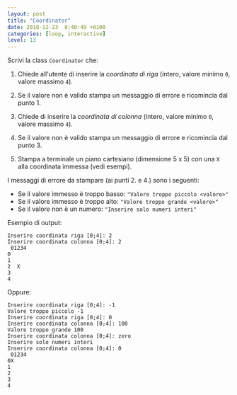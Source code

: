```yaml
---
layout: post
title: "Coordinator"
date: 2018-12-23  8:40:49 +0100
categories: [loop, interactive]
level: 13
---
```



Scrivi la class `Coordinator` che:

1. Chiede all'utente di inserire la *coordinata di riga* (intero, valore minimo `0`, valore massimo `4`).

2. Se il valore non è valido stampa un messaggio di errore e ricomincia dal punto 1.

3. Chiede di inserire la *coordinata di colonna* (intero, valore minimo `0`, valore massimo `4`).

4. Se il valore non è valido stampa un messaggio di errore e ricomincia dal punto 3.

5. Stampa a terminale un piano cartesiano (dimensione 5 x 5) con una `X` alla coordinata immessa (vedi esempi).

I messaggi di errore da stampare (ai punti 2. e 4.) sono i seguenti:

- Se il valore immesso è troppo basso: `"Valore troppo piccolo <valore>"`
- Se il valore immesso è troppo alto: `"Valore troppo grande <valore>"`
- Se il valore non è un numero: `"Inserire solo numeri interi"`

Esempio di output:

~~~
Inserire coordinata riga [0;4]: 2
Inserire coordinata colonna [0;4]: 2
 01234
0     
1     
2  X  
3     
4             
~~~

Oppure:

~~~
Inserire coordinata riga [0;4]: -1
Valore troppo piccolo -1
Inserire coordinata riga [0;4]: 0
Inserire coordinata colonna [0;4]: 100
Valore troppo grande 100
Inserire coordinata colonna [0;4]: zero
Inserire solo numeri interi
Inserire coordinata colonna [0;4]: 0
 01234
0X    
1     
2     
3     
4 
~~~
